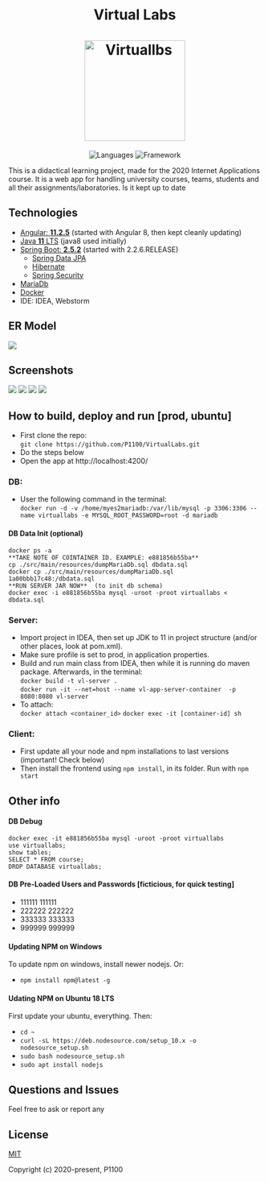 <h1 align="center">Virtual Labs    <br/>
    <br/>
    <img alt="Virtuallbs" src="https://encrypted-tbn0.gstatic.com/images?q=tbn%3AANd9GcRMtrxkSwGoK3DuGR-aXg5dilh_TA1_LCYEpw&usqp=CAU" height="200px" />

</h1>
<p align="center">
 <img alt="Languages" src="https://img.shields.io/badge/Languages-Java | Typescript | HTML,CSS,JS-orange"/>
 <img alt="Framework" src="https://img.shields.io/badge/Framework-Spring | Angular-green"/>
</p>

This is a didactical learning project, made for the 2020 Internet Applications course. It is a web app for handling university courses, teams, students and all their assignments/laboratories. Is it kept up to date

## Technologies
- [Angular: **11.2.5**](https://github.com/angular/angular/releases) (started with Angular 8, then kept cleanly updating)
- [Java **11** LTS](https://docs.oracle.com/en/java/javase/11/index.html) (java8 used initially)
- [Spring Boot: **2.5.2**](https://github.com/spring-projects/spring-boot/releases) (started with 2.2.6.RELEASE)
    - [Spring Data JPA](http://projects.spring.io/spring-data-jpa/)
    - [Hibernate](http://docs.spring.io/spring/docs/current/spring-framework-reference/html/orm.html#orm-hibernate)
    - [Spring Security](http://projects.spring.io/spring-security/)
- [MariaDb](https://github.com/MariaDB/server)
- [Docker](https://docs.docker.com/install/)
- IDE: IDEA, Webstorm

## ER Model
![](https://i.ibb.co/g4CgcfQ/ERModel.jpg)

## Screenshots
![](https://i.ibb.co/5jZNyXX/Image-131.jpg)
![](https://i.ibb.co/zx12tjV/Image-133.jpg)
![](https://i.ibb.co/BqVyfjR/Image-129.jpg)
![](https://i.ibb.co/9wnGKNv/Image-130.jpg)
## How to build, deploy and run [prod, ubuntu]
- First clone the repo:  
`git clone https://github.com/P1100/VirtualLabs.git` 
- Do the steps below
- Open the app at http://localhost:4200/

### DB:
-  User the following command in the terminal:   
 `docker run -d -v /home/myes2mariadb:/var/lib/mysql -p 3306:3306 --name virtuallabs -e MYSQL_ROOT_PASSWORD=root -d mariadb`
#### DB Data Init (optional)
```
docker ps -a
**TAKE NOTE OF COINTAINER ID. EXAMPLE: e881856b55ba**  
cp ./src/main/resources/dumpMariaDb.sql dbdata.sql
docker cp ./src/main/resources/dumpMariaDb.sql 1a00bbb17c48:/dbdata.sql
**RUN SERVER JAR NOW**  (to init db schema)  
docker exec -i e881856b55ba mysql -uroot -proot virtuallabs < dbdata.sql
```  
### Server: 
- Import project in IDEA, then set up JDK to 11 in project structure (and/or other places, look at pom.xml).
- Make sure profile is set to prod, in application properties.
- Build and run main class from IDEA, then while it is running do maven package. Afterwards, in the terminal:   
`docker build -t vl-server .`  
`docker run -it --net=host --name vl-app-server-container  -p 8080:8080 vl-server`   
- To attach:  
`docker attach <container_id>`
`docker exec -it [container-id] sh`  
### Client:
- First update all your node and npm installations to last versions (important! Check below)
- Then install the frontend using `npm install`, in its folder. Run with `npm start`

## Other info
#### DB Debug
```
docker exec -it e881856b55ba mysql -uroot -proot virtuallabs
use virtuallabs;
show tables;
SELECT * FROM course;
DROP DATABASE virtuallabs;
```
#### DB Pre-Loaded Users and Passwords [ficticious, for quick testing]
- 111111 111111
- 222222 222222
- 333333 333333
- 999999 999999
#### Updating NPM on Windows
To update npm on windows, install newer nodejs. Or:  
- `npm install npm@latest -g` 
#### Udating NPM on Ubuntu 18 LTS
First update your ubuntu, everything. Then:  
- `cd ~` 
- `curl -sL https://deb.nodesource.com/setup_10.x -o nodesource_setup.sh` 
- `sudo bash nodesource_setup.sh` 
- `sudo apt install nodejs` 

## Questions and Issues
Feel free to ask or report any

## License

[MIT](http://opensource.org/licenses/MIT)

Copyright (c) 2020-present, P1100
